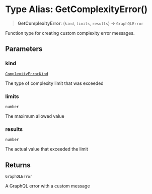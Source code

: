 # Type Alias: GetComplexityError()

> **GetComplexityError**: (`kind`, `limits`, `results`) => `GraphQLError`

Function type for creating custom complexity error messages.

## Parameters

### kind

[`ComplexityErrorKind`](../enumerations/ComplexityErrorKind.md)

The type of complexity limit that was exceeded

### limits

`number`

The maximum allowed value

### results

`number`

The actual value that exceeded the limit

## Returns

`GraphQLError`

A GraphQL error with a custom message
